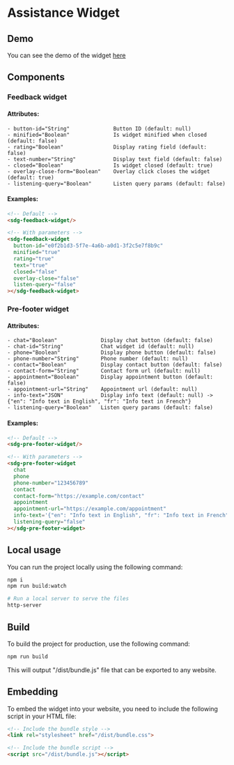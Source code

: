# Assistance Widget

## Demo
You can see the demo of the widget [here](./demo)

## Components
### Feedback widget
#### Attributes:
    - button-id="String"              Button ID (default: null)
    - minified="Boolean"              Is widget minified when closed (default: false)
    - rating="Boolean"                Display rating field (default: false)
    - text-number="String"            Display text field (default: false)
    - closed="Boolean"                Is widget closed (default: true)
    - overlay-close-form="Boolean"    Overlay click closes the widget (default: true)
    - listening-query="Boolean"       Listen query params (default: false)

#### Examples:
```html
<!-- Default -->
<sdg-feedback-widget/>

<!-- With parameters -->
<sdg-feedback-widget
  button-id="e0f2b1d3-5f7e-4a6b-a0d1-3f2c5e7f8b9c"
  minified="true"
  rating="true"
  text="true"
  closed="false"
  overlay-close="false"
  listen-query="false"
></sdg-feedback-widget>
```

### Pre-footer widget
#### Attributes:
    - chat="Boolean"              Display chat button (default: false)
    - chat-id="String"            Chat widget id (default: null)
    - phone="Boolean"             Display phone button (default: false)
    - phone-number="String"       Phone number (default: null)
    - contact="Boolean"           Display contact button (default: false)
    - contact-form="String"       Contact form url (default: null)
    - appointment="Boolean"       Display appointment button (default: false)
    - appointment-url="String"    Appointment url (default: null)
    - info-text="JSON"            Display info text (default: null) -> {"en": "Info text in English", "fr": "Info text in French"}
    - listening-query="Boolean"   Listen query params (default: false)

#### Examples:
```html
<!-- Default -->
<sdg-pre-footer-widget/>

<!-- With parameters -->
<sdg-pre-footer-widget
  chat
  phone
  phone-number="123456789"
  contact
  contact-form="https://example.com/contact"
  appointment
  appointment-url="https://example.com/appointment"
  info-text='{"en": "Info text in English", "fr": "Info text in French"}'
  listening-query="false"
></sdg-pre-footer-widget>
```

## Local usage
You can run the project locally using the following command:
```bash
npm i
npm run build:watch

# Run a local server to serve the files
http-server
```


## Build
To build the project for production, use the following command:
```bash
npm run build
```

This will output "/dist/bundle.js" file that can be exported to any website.

## Embedding
To embed the widget into your website, you need to include the following script in your HTML file:
```html
<!-- Include the bundle style -->
<link rel="stylesheet" href="/dist/bundle.css">

<!-- Include the bundle script -->
<script src="/dist/bundle.js"></script>
```


<!--## Local back office
http://localhost:8082/swagger-ui/index.html

 - login
{
  "email": "admin@example.com",
  "password": "MTIzNA=="
}

- get token and set it to authorize-->



<!--### get button id
- get services
{
  "first": 0,
  "rows": 10
}

- get buttons
{
  "first": 0,
  "rows": 10,
  "serviceId": "ae612fd4-c549-4d74-bb9c-09a4a01c2218"
}

-> retrieve feedback
{
  "first": 0,
  "rows": 100,
  "serviceId": "ae612fd4-c549-4d74-bb9c-09a4a01c2218",
  "globalFilter":"yyy"
}-->